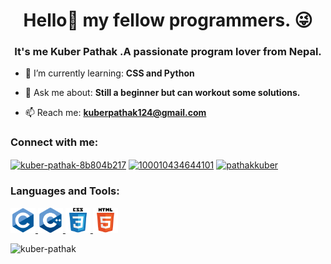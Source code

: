 <h1 align="center">Hello<span class="wave">👋</span> my fellow programmers. &#128540;</h1>
<h3 align="center">It's me Kuber Pathak .A passionate program lover from Nepal.</h3>



- 🌱 I’m currently learning: **CSS and Python**

- 💬 Ask me about: **Still a beginner but can workout some solutions.**

- 📫 Reach me: **kuberpathak124@gmail.com**

<h3 align="left">Connect with me:</h3>
<p align="left">
<a href="https://linkedin.com/in/kuber-pathak-8b804b217" target="blank"><img align="center" src="https://raw.githubusercontent.com/rahuldkjain/github-profile-readme-generator/master/src/images/icons/Social/linked-in-alt.svg" alt="kuber-pathak-8b804b217" height="30" width="40" /></a>
<a href="https://fb.com/100010434644101" target="blank"><img align="center" src="https://raw.githubusercontent.com/rahuldkjain/github-profile-readme-generator/master/src/images/icons/Social/facebook.svg" alt="100010434644101" height="30" width="40" /></a>
<a href="https://instagram.com/pathakkuber" target="blank"><img align="center" src="https://raw.githubusercontent.com/rahuldkjain/github-profile-readme-generator/master/src/images/icons/Social/instagram.svg" alt="pathakkuber" height="30" width="40" /></a>
</p>

<h3 align="left">Languages and Tools:</h3>
<p align="left"> <a href="https://www.cprogramming.com/" target="_blank" rel="noreferrer"> <img src="https://raw.githubusercontent.com/devicons/devicon/master/icons/c/c-original.svg" alt="c" width="40" height="40"/> </a> <a href="https://www.w3schools.com/cpp/" target="_blank" rel="noreferrer"> <img src="https://raw.githubusercontent.com/devicons/devicon/master/icons/cplusplus/cplusplus-original.svg" alt="cplusplus" width="40" height="40"/> </a> <a href="https://www.w3schools.com/css/" target="_blank" rel="noreferrer"> <img src="https://raw.githubusercontent.com/devicons/devicon/master/icons/css3/css3-original-wordmark.svg" alt="css3" width="40" height="40"/> </a> <a href="https://www.w3.org/html/" target="_blank" rel="noreferrer"> <img src="https://raw.githubusercontent.com/devicons/devicon/master/icons/html5/html5-original-wordmark.svg" alt="html5" width="40" height="40"/> </a> </p>
<p align="left"> <img src="https://komarev.com/ghpvc/?username=kuber-pathak&label=Viewers%20count&color=0e75b6&style=flat" alt="kuber-pathak" /> </p>
